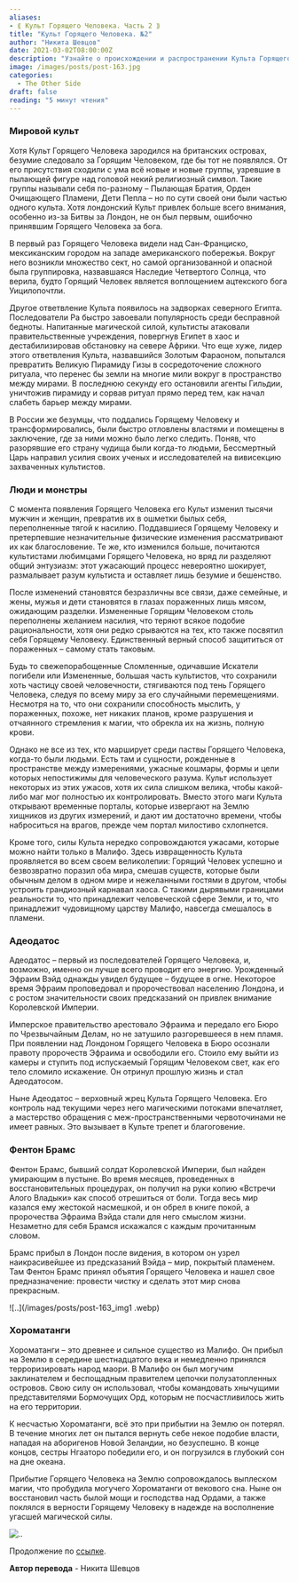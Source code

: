 ```yaml
---
aliases: 
- ⟪ Культ Горящего Человека. Часть 2 ⟫
title: "Культ Горящего Человека. №2"
author: "Никита Шевцов"
date: 2021-03-02T08:00:00Z
description: "Узнайте о происхождении и распространении Культа Горящего Человека в разных уголках мира. От Лондонской битвы до хаоса в Египте, исследуйте различные секты, которые верили в божественную силу огненной фигуры в этой по сеттингу «The Other Side»."
image: /images/posts/post-163.jpg
categories:
  - The Other Side
draft: false
reading: "5 минут чтения"
---
```


### Мировой культ

Хотя Культ Горящего Человека зародился на британских островах, безумие следовало за Горящим Человеком, где бы тот не появлялся. От его присутствия сходили с ума всё новые и новые группы, узревшие в пылающей фигуре над головой некий религиозный символ. Такие группы называли себя по-разному – Пылающая Братия, Орден Очищающего Пламени, Дети Пепла – но по сути своей они были частью одного культа. Хотя лондонский Культ привлек больше всего внимания, особенно из-за Битвы за Лондон, не он был первым, ошибочно принявшим Горящего Человека за бога.

В первый раз Горящего Человека видели над Сан-Франциско, мексиканским городом на западе американского побережья. Вокруг него возникли множество сект, но самой организованной и опасной была группировка, назвавшаяся Наследие Четвертого Солнца, что верила, будто Горящий Человек является воплощением ацтекского бога Уицилопочтли.

Другое ответвление Культа появилось на задворках северного Египта. Последователи Ра быстро завоевали популярность среди бесправной бедноты. Напитанные магической силой, культисты атаковали правительственные учреждения, повергнув Египет в хаос и дестабилизировав обстановку на севере Африки. Что еще хуже, лидер этого ответвления Культа, назвавшийся Золотым Фараоном, попытался превратить Великую Пирамиду Гизы в сосредоточение сложного ритуала, что перенес бы земли на многие мили вокруг в пространство между мирами. В последнюю секунду его остановили агенты Гильдии, уничтожив пирамиду и сорвав ритуал прямо перед тем, как начал слабеть барьер между мирами.

В России же безумцы, что поддались Горящему Человеку и трансформировались, были быстро отловлены властями и помещены в заключение, где за ними можно было легко следить. Поняв, что разорявшие его страну чудища были когда-то людьми, Бессмертный Царь направил усилия своих ученых и исследователей на вивисекцию захваченных культистов.

### Люди и монстры

С момента появления Горящего Человека его Культ изменил тысячи мужчин и женщин, превратив их в ошметки былых себя, переполненные тягой к насилию. Поддавшиеся Горящему Человеку и претерпевшие незначительные физические изменения рассматривают их как благословение. Те же, кто изменился больше, почитаются культистами любимцами Горящего Человека, но вряд ли разделяют общий энтузиазм: этот ужасающий процесс невероятно шокирует, размалывает разум культиста и оставляет лишь безумие и бешенство.

После изменений становятся безразличны все связи, даже семейные, и жены, мужья и дети становятся в глазах пораженных лишь мясом, ожидающим разделки. Измененные Горящим Человеком столь переполнены желанием насилия, что теряют всякое подобие рациональности, хотя они редко срываются на тех, кто также посвятил себя Горящему Человеку. Единственный верный способ защититься от пораженных – самому стать таковым.

Будь то свежепорабощенные Сломленные, одичавшие Искатели погибели или Измененные, большая часть культистов, что сохранили хоть частицу своей человечности, стягиваются под тень Горящего Человека, следуя по всему миру за его случайными перемещениями. Несмотря на то, что они сохранили способность мыслить, у пораженных, похоже, нет никаких планов, кроме разрушения и отчаянного стремления к магии, что обрекла их на жизнь, полную крови.

Однако не все из тех, кто марширует среди паствы Горящего Человека, когда-то были людьми. Есть там и сущности, рожденные в пространстве между измерениями, ужасные кошмары, формы и цели которых непостижимы для человеческого разума. Культ использует некоторых из этих ужасов, хотя их сила слишком велика, чтобы какой-либо маг мог полностью их контролировать. Вместо этого маги Культа открывают временные порталы, которые извергают на Землю хищников из других измерений, и дают им достаточно времени, чтобы наброситься на врагов, прежде чем портал милостиво схлопнется.

Кроме того, силы Культа нередко сопровождаются ужасами, которые можно найти только в Малифо. Здесь извращенность Культа проявляется во всем своем великолепии: Горящий Человек успешно и безвозвратно поразил оба мира, смешав существ, которые были обычным делом в одном мире и нежеланными гостями в другом, чтобы устроить грандиозный карнавал хаоса. С такими дырявыми границами реальности то, что принадлежит человеческой сфере Земли, и то, что принадлежит чудовищному царству Малифо, навсегда смешалось в пламени.

### Адеодатос

Адеодатос – первый из последователей Горящего Человека, и, возможно, именно он лучше всего проводит его энергию. Урожденный Эфраим Вэйд однажды увидел будущее – будущее в огне. Некоторое время Эфраим проповедовал и пророчествовал населению Лондона, и с ростом значительности своих предсказаний он привлек внимание Королевской Империи.

Имперское правительство арестовало Эфраима и передало его Бюро по Чрезвычайным Делам, но не затушило разгоревшееся в нем пламя. При появлении над Лондоном Горящего Человека в Бюро осознали правоту пророчеств Эфраима и освободили его. Стоило ему выйти из камеры и ступить под испускаемый Горящим Человеком свет, как его тело сломило искажение. Он отринул прошлую жизнь и стал Адеодатосом.

Ныне Адеодатос – верховный жрец Культа Горящего Человека. Его контроль над текущими через него магическими потоками впечатляет, а мастерство обращения с меж-пространственными червоточинами не имеет равных. Это вызывает в Культе трепет и благоговение.


### Фентон Брамс

Фентон Брамс, бывший солдат Королевской Империи, был найден умирающим в пустыне. Во время месяцев, проведенных в восстановительных процедурах, он получил на руки копию «Встречи Алого Владыки» как способ отрешиться от боли. Тогда весь мир казался ему жестокой насмешкой, и он обрел в книге покой, а пророчества Эфраима Вэйда стали для него смыслом жизни. Незаметно для себя Брамся искажался с каждым прочитанным словом.

Брамс прибыл в Лондон после видения, в котором он узрел наикрасивейшее из предсказаний Вэйда – мир, покрытый пламенем. Там Фентон Брамс принял объятия Горящего Человека и нашел свое предназначение: провести чистку и сделать этот мир снова прекрасным.

![..](/images/posts/post-163_img1 .webp)


### Хороматанги

Хороматанги – это древнее и сильное существо из Малифо. Он прибыл на Землю в середине шестнадцатого века и немедленно принялся терроризировать народ маори. В Малифо он был могучим заклинателем и беспощадным правителем цепочки полузатопленных островов. Свою силу он использовал, чтобы командовать хнычущими представителями Бормочущих Орд, которым не посчастливилось жить на его территории.

К несчастью Хороматанги, всё это при прибытии на Землю он потерял. В течение многих лет он пытался вернуть себе некое подобие власти, нападая на аборигенов Новой Зеландии, но безуспешно. В конце концов, сестры Нгааторо победили его, и он погрузился в глубокий сон на дне океана.

Прибытие Горящего Человека на Землю сопровождалось выплеском магии, что пробудила могучего Хороматанги от векового сна. Ныне он восстановил часть былой мощи и господства над Ордами, а также поклялся в верности Горящему Человеку в надежде на восполнение угасшей магической силы.

![..](/images/posts/post-163_img2.webp)


Продолжение по [ссылке](http://malifaux.ru/posts/post-164).



**Автор перевода** - Никита Шевцов


